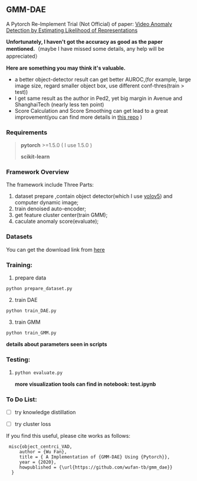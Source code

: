 ## GMM-DAE



A Pytorch Re-Implement Trial (Not Official) of paper: [Video Anomaly Detection by Estimating Likelihood
of Representations](https://arxiv.org/pdf/2012.01468.pdf)



**Unfortunately, I haven't got the accuracy as good as the paper mentioned.**（maybe I have missed some details, any help will be appreciated）



**Here are something you may think it's valuable.**

- a better object-detector result can get better AUROC,(for example, large image size, regard smaller object box, use different conf-thres(train > test))
- I get same result as the author in Ped2, yet big margin in Avenue and ShanghaiTech (nearly less ten point)
- Score Calculation and Score Smoothing can get lead to a great improvement(you can find more details in [this repo](https://github.com/fjchange/object_centric_VAD) )

### Requirements

> **pytorch** >=1.5.0 ( I use 1.5.0 )
>
> **scikit-learn**

### Framework Overview

The framework include Three Parts:

1. dataset prepare ,contain object detector(which I use [yolov5](https://github.com/ultralytics/yolov5)) and computer dynamic image;
2. train denoised auto-encoder;
3. get feature cluster center(train GMM);
4. caculate anomaly score(evaluate);

### Datasets

You can get the download link from [here](github.com/StevenLiuWen/ano_pred_cvpr2018)

### Training:

1. prepare data

```python
python prepare_dataset.py
```

2. train DAE

```python
python train_DAE.py
```

3. train GMM

```python
python train_GMM.py
```

**details about parameters seen in scripts**

### Testing:

1. ```python
   python evaluate.py 
   ```

   **more visualization tools can find in notebook: test.ipynb**

### To Do List:

- [ ] try knowledge distillation
- [ ] try cluster loss



If you find this useful, please cite works as follows:

```
 misc{object_centrci_VAD,
     author = {Wu Fan},
     title = { A Implementation of {GMM-DAE} Using {Pytorch}},
     year = {2020},
     howpublished = {\url{https://github.com/wufan-tb/gmm_dae}}
  }
```


